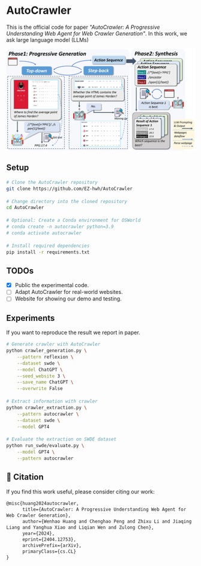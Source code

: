 # AutoCrawler

This is the official code for paper *"AutoCrawler: A Progressive Understanding Web Agent for Web
Crawler Generation"*. In this work, we ask large language model (LLMs)

![](asset/Framework.png)
## Setup 
```bash
# Clone the AutoCrawler repository
git clone https://github.com/EZ-hwh/AutoCrawler

# Change directory into the cloned repository
cd AutoCrawler

# Optional: Create a Conda environment for OSWorld
# conda create -n autocrawler python=3.9
# conda activate autocrawler

# Install required dependencies
pip install -r requirements.txt
```

## TODOs

- [x] Public the experimental code.
- [ ] Adapt AutoCrawler for real-world websites.
- [ ] Website for showing our demo and testing.

## Experiments
If you want to reproduce the result we report in paper.

```bash
# Generate crawler with AutoCrawler
python crawler_generation.py \
    --pattern reflexion \
    --dataset swde \
    --model ChatGPT \
    --seed_website 3 \
    --save_name ChatGPT \
    --overwrite False

# Extract information with crawler
python crawler_extraction.py \
    --pattern autocrawler \
    --dataset swde \
    --model GPT4

# Evaluate the extraction on SWDE dataset
python run_swde/evaluate.py \
    --model GPT4 \
    --pattern autocrawler
```

## 📝 Citation
If you find this work useful, please consider citing our work:
```
@misc{huang2024autocrawler,
      title={AutoCrawler: A Progressive Understanding Web Agent for Web Crawler Generation}, 
      author={Wenhao Huang and Chenghao Peng and Zhixu Li and Jiaqing Liang and Yanghua Xiao and Liqian Wen and Zulong Chen},
      year={2024},
      eprint={2404.12753},
      archivePrefix={arXiv},
      primaryClass={cs.CL}
}
```